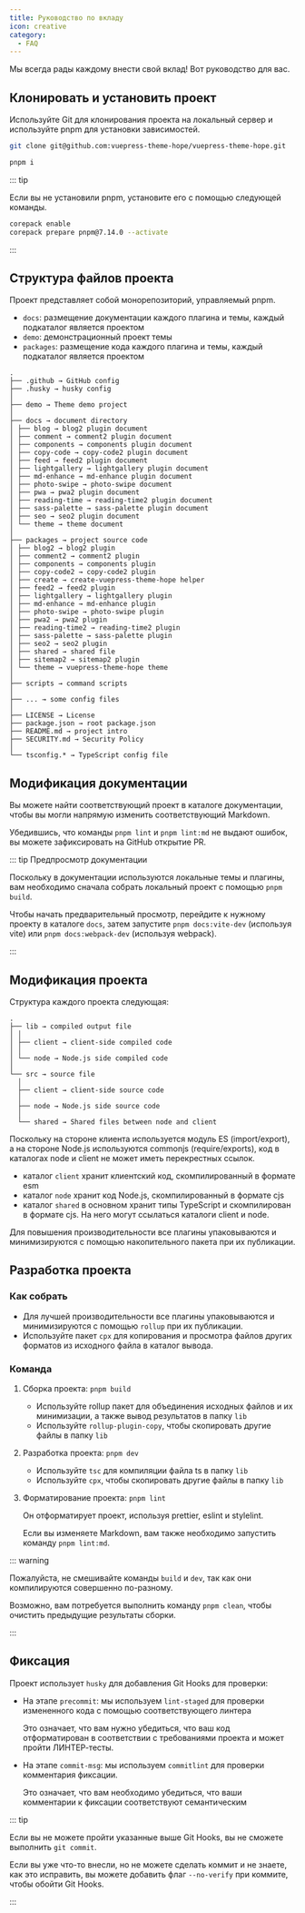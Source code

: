 ```yaml
---
title: Руководство по вкладу
icon: creative
category:
  - FAQ
---
```


Мы всегда рады каждому внести свой вклад! Вот руководство для вас.

<!-- more -->

## Клонировать и установить проект

Используйте Git для клонирования проекта на локальный сервер и используйте pnpm для установки зависимостей.

```sh
git clone git@github.com:vuepress-theme-hope/vuepress-theme-hope.git

pnpm i
```

::: tip

Если вы не установили pnpm, установите его с помощью следующей команды.

```sh
corepack enable
corepack prepare pnpm@7.14.0 --activate
```

:::

## Структура файлов проекта

Проект представляет собой монорепозиторий, управляемый pnpm.

- `docs`: размещение документации каждого плагина и темы, каждый подкаталог является проектом
- `demo`: демонстрационный проект темы
- `packages`: размещение кода каждого плагина и темы, каждый подкаталог является проектом

```
.
├── .github → GitHub config
├── .husky → husky config
│
├── demo → Theme demo project
│
├── docs → document directory
│ ├── blog → blog2 plugin document
│ ├── comment → comment2 plugin document
│ ├── components → components plugin document
│ ├── copy-code → copy-code2 plugin document
│ ├── feed → feed2 plugin document
│ ├── lightgallery → lightgallery plugin document
│ ├── md-enhance → md-enhance plugin document
│ ├── photo-swipe → photo-swipe document
│ ├── pwa → pwa2 plugin document
│ ├── reading-time → reading-time2 plugin document
│ ├── sass-palette → sass-palette plugin document
│ ├── seo → seo2 plugin document
│ └── theme → theme document
│
├── packages → project source code
│ ├── blog2 → blog2 plugin
│ ├── comment2 → comment2 plugin
│ ├── components → components plugin
│ ├── copy-code2 → copy-code2 plugin
│ ├── create → create-vuepress-theme-hope helper
│ ├── feed2 → feed2 plugin
│ ├── lightgallery → lightgallery plugin
│ ├── md-enhance → md-enhance plugin
│ ├── photo-swipe → photo-swipe plugin
│ ├── pwa2 → pwa2 plugin
│ ├── reading-time2 → reading-time2 plugin
│ ├── sass-palette → sass-palette plugin
│ ├── seo2 → seo2 plugin
│ ├── shared → shared file
│ ├── sitemap2 → sitemap2 plugin
│ └── theme → vuepress-theme-hope theme
│
├── scripts → command scripts
│
├── ... → some config files
│
├── LICENSE → License
├── package.json → root package.json
├── README.md → project intro
├── SECURITY.md → Security Policy
│
└── tsconfig.* → TypeScript config file
```

## Модификация документации

Вы можете найти соответствующий проект в каталоге документации, чтобы вы могли напрямую изменить соответствующий Markdown.

Убедившись, что команды `pnpm lint` и `pnpm lint:md` не выдают ошибок, вы можете зафиксировать на GitHub открытие PR.

::: tip Предпросмотр документации

Поскольку в документации используются локальные темы и плагины, вам необходимо сначала собрать локальный проект с помощью `pnpm build`.

Чтобы начать предварительный просмотр, перейдите к нужному проекту в каталоге `docs`, затем запустите `pnpm docs:vite-dev` (используя vite) или `pnpm docs:webpack-dev` (используя webpack).

:::

## Модификация проекта

Структура каждого проекта следующая:

```
.
├── lib → compiled output file
│ │
│ ├── client → client-side compiled code
│ │
│ └── node → Node.js side compiled code
│
└── src → source file
  │
  ├── client → client-side source code
  │
  ├── node → Node.js side source code
  │
  └── shared → Shared files between node and client
```

Поскольку на стороне клиента используется модуль ES (import/export), а на стороне Node.js используются commonjs (require/exports), код в каталогах node и client не может иметь перекрестных ссылок.

- каталог `client` хранит клиентский код, скомпилированный в формате esm
- каталог `node` хранит код Node.js, скомпилированный в формате cjs
- каталог `shared` в основном хранит типы TypeScript и скомпилирован в формате cjs. На него могут ссылаться каталоги client и node.

Для повышения производительности все плагины упаковываются и минимизируются с помощью накопительного пакета при их публикации.

## Разработка проекта

### Как собрать

- Для лучшей производительности все плагины упаковываются и минимизируются с помощью `rollup` при их публикации.
- Используйте пакет `cpx` для копирования и просмотра файлов других форматов из исходного файла в каталог вывода.

### Команда

1. Сборка проекта: `pnpm build`

   - Используйте rollup пакет для объединения исходных файлов и их минимизации, а также вывод результатов в папку `lib`
   - Используйте `rollup-plugin-copy`, чтобы скопировать другие файлы в папку `lib`

1. Разработка проекта: `pnpm dev`

   - Используйте `tsc` для компиляции файла ts в папку `lib`
   - Используйте `cpx`, чтобы скопировать другие файлы в папку `lib`

1. Форматирование проекта: `pnpm lint`

   Он отформатирует проект, используя prettier, eslint и stylelint.

   Если вы изменяете Markdown, вам также необходимо запустить команду `pnpm lint:md`.

::: warning

Пожалуйста, не смешивайте команды `build` и `dev`, так как они компилируются совершенно по-разному.

Возможно, вам потребуется выполнить команду `pnpm clean`, чтобы очистить предыдущие результаты сборки.

:::

## Фиксация

Проект использует `husky` для добавления Git Hooks для проверки:

- На этапе `precommit`: мы используем `lint-staged` для проверки измененного кода с помощью соответствующего линтера

  Это означает, что вам нужно убедиться, что ваш код отформатирован в соответствии с требованиями проекта и может пройти ЛИНТЕР-тесты.

- На этапе `commit-msg`: мы используем `commitlint` для проверки комментария фиксации.

  Это означает, что вам необходимо убедиться, что ваши комментарии к фиксации соответствуют семантическим

::: tip

Если вы не можете пройти указанные выше Git Hooks, вы не сможете выполнить `git commit`.

Если вы уже что-то внесли, но не можете сделать коммит и не знаете, как это исправить, вы можете добавить флаг `--no-verify` при коммите, чтобы обойти Git Hooks.

:::
